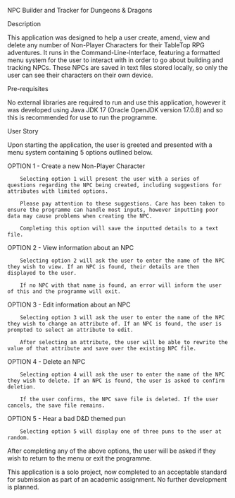 NPC Builder and Tracker for Dungeons & Dragons



Description

This application was designed to help a user create, amend, view and delete any number of Non-Player Characters for their TableTop RPG adventures.
It runs in the Command-Line-Interface, featuring a formatted menu system for the user to interact with in order to go about building and tracking NPCs.
These NPCs are saved in text files stored locally, so only the user can see their characters on their own device.



Pre-requisites

No external libraries are required to run and use this application, however it was developed using Java JDK 17 (Oracle OpenJDK version 17.0.8) and so this is recommended for use to run the programme.



User Story

Upon starting the application, the user is greeted and presented with a menu system containing 5 options outlined below.

OPTION 1 - Create a new Non-Player Character

        Selecting option 1 will present the user with a series of questions regarding the NPC being created, including suggestions for attributes with limited options.
        
        Please pay attention to these suggestions. Care has been taken to ensure the programme can handle most inputs, however inputting poor data may cause problems when creating the NPC.
        
        Completing this option will save the inputted details to a text file.
        
OPTION 2 - View information about an NPC

        Selecting option 2 will ask the user to enter the name of the NPC they wish to view. If an NPC is found, their details are then displayed to the user.
        
        If no NPC with that name is found, an error will inform the user of this and the programme will exit.
        
OPTION 3 - Edit information about an NPC

        Selecting option 3 will ask the user to enter the name of the NPC they wish to change an attribute of. If an NPC is found, the user is prompted to select an attribute to edit.
        
        After selecting an attribute, the user will be able to rewrite the value of that attribute and save over the existing NPC file.
        
OPTION 4 - Delete an NPC

        Selecting option 4 will ask the user to enter the name of the NPC they wish to delete. If an NPC is found, the user is asked to confirm deletion.
        
        If the user confirms, the NPC save file is deleted. If the user cancels, the save file remains.
        
OPTION 5 - Hear a bad D&D themed pun

        Selecting option 5 will display one of three puns to the user at random.
        
After completing any of the above options, the user will be asked if they wish to return to the menu or exit the programme.



This application is a solo project, now completed to an acceptable standard for submission as part of an academic assignment. No further development is planned.
